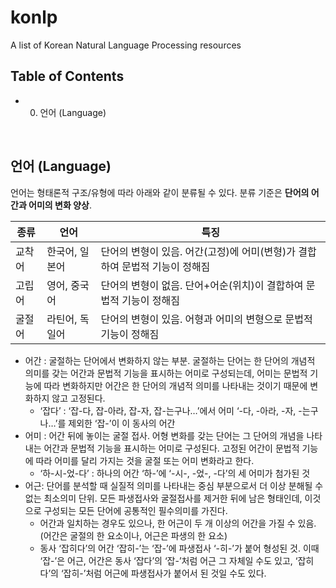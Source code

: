 # konlp
A list of Korean Natural Language Processing resources 

## Table of Contents
- 0. 언어 (Language)


<br>

## 언어 (Language)
언어는 형태론적 구조/유형에 따라 아래와 같이 분류될 수 있다.
분류 기준은 **단어의 어간과 어미의 변화 양상**.

|종류|언어|특징|
|-|-|-|
|교착어|한국어, 일본어|단어의 변형이 있음. 어간(고정)에 어미(변형)가 결합하여 문법적 기능이 정해짐|
|고립어|영어, 중국어|단어의 변형이 없음. 단어+어순(위치)이 결합하여 문법적 기능이 정해짐|
|굴절어|라틴어, 독일어|단어의 변형이 있음. 어형과 어미의 변형으로 문법적 기능이 정해짐|

- 어간 : 굴절하는 단어에서 변화하지 않는 부분. 굴절하는 단어는 한 단어의 개념적 의미를 갖는 어간과 문법적 기능을 표시하는 어미로 구성되는데, 어미는 문법적 기능에 따라 변화하지만 어간은 한 단어의 개념적 의미를 나타내는 것이기 때문에 변화하지 않고 고정된다.
    - ‘잡다’ : ‘잡-다, 잡-아라, 잡-자, 잡-는구나…’에서 어미 ‘-다, -아라, -자, -는구나…’를 제외한 ‘잡-’이 이 동사의 어간
- 어미 : 어간 뒤에 놓이는 굴절 접사. 어형 변화를 갖는 단어는 그 단어의 개념을 나타내는 어간과 문법적 기능을 표시하는 어미로 구성된다. 고정된 어간이 문법적 기능에 따라 어미를 달리 가지는 것을 굴절 또는 어미 변화라고 한다.
    -  ‘하-시-었-다’ : 하나의 어간 ‘하-’에 ‘-시-, -었-, -다’의 세 어미가 첨가된 것
- 어근: 단어를 분석할 때 실질적 의미를 나타내는 중심 부분으로서 더 이상 분해될 수 없는 최소의미 단위. 모든 파생접사와 굴절접사를 제거한 뒤에 남은 형태인데, 이것으로 구성되는 모든 단어에 공통적인 필수의미를 가진다.
    - 어간과 일치하는 경우도 있으나, 한 어근이 두 개 이상의 어간을 가질 수 있음. (어간은 굴절의 한 요소이나, 어근은 파생의 한 요소)
    - 동사 ‘잡히다’의 어간 ‘잡히-’는 ‘잡-’에 파생접사 ‘-히-’가 붙어 형성된 것. 이때 ‘잡-’은 어근, 어간은 동사 ‘잡다’의 ‘잡-’처럼 어근 그 자체일 수도 있고, ‘잡히다’의 ‘잡히-’처럼 어근에 파생접사가 붙어서 된 것일 수도 있다.